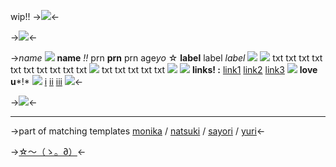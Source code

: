 wip!!
->![](https://i.postimg.cc/ry3YRP2c/image.png)<-

->![](https://i.postimg.cc/5NJ74MSY/natsuki-gif.gif)<-

->*name* ![](https://i.postimg.cc/L50px89d/DDEEC0-FF-6-B66-42-D4-99-DE-0-AE2-B0-B9-D127.gif) **name** *!!* prn **prn** prn
age*yo* ☆ **label** label *label* ![](https://i.postimg.cc/rpHvrPwj/B12-E359-A-3311-4698-9111-708-C7-ADE8-CE0.gif) 
![](https://tomomi.neocities.org/pixeles/160.gif) txt txt txt txt txt txt txt txt
txt txt ![](https://i.postimg.cc/P594zs1C/1232-DA4-C-D863-4-DCD-B253-98-D7-E09-AFA7-B.gif) txt txt txt txt txt ![](https://tomomi.neocities.org/pixeles/250.gif)
![](https://i.postimg.cc/yY9RqGnm/ezgif-com-gif-maker-12.gif) **links! :** [link1](/-) [link2](/-) [link3](/-) ![](https://tomomi.neocities.org/pixeles/273.gif)
**love u***!* ![](https://i.postimg.cc/QChKkS69/68896e44.gif) [i](/monika-template) [ii](/sayori-template) [iii](/yuri-template)  ![](https://i.postimg.cc/ZKkKTYKW/image17.png)<-

->![](https://i.postimg.cc/kg6JFZBc/image.png)<-

***
->part of matching templates
[monika](/monika-template) / [natsuki](/natsuki-template) / [sayori](/sayori-template) / [yuri](/yuri-template)<-

->[☆～（ゝ。∂）](/rottingpatient)<-